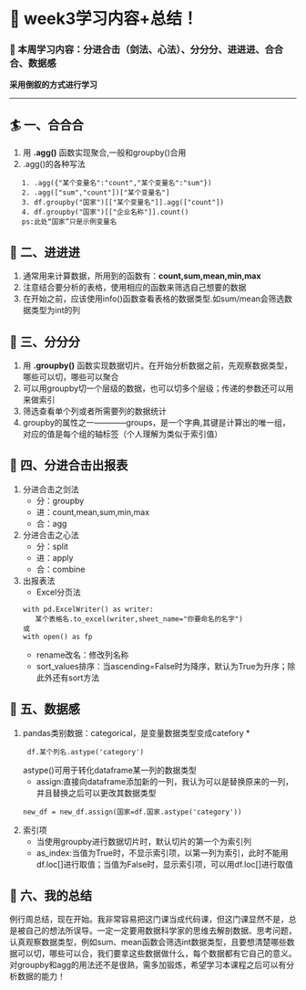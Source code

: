 # :heart_decoration: week3学习内容+总结！
### :speedboat: 本周学习内容：分进合击（剑法、心法）、分分分、进进进、合合合、数据感
**采用倒叙的方式进行学习**
***
## :surfer: 一、合合合
1. 用 **.agg()** 函数实现聚合,一般和groupby()合用
2. .agg()的各种写法 
```
   1. .agg({"某个变量名":"count","某个变量名":"sum"})   
   2. .agg(["sum","count"])["某个变量名"]
   3. df.groupby("国家")[["某个变量名"]].agg(["count"])
   4. df.groupby("国家")[["企业名称"]].count()
   ps:此处“国家”只是示例变量名
```
## :sunrise: 二、进进进
1. 通常用来计算数据，所用到的函数有：**count,sum,mean,min,max**
2. 注意结合要分析的表格，使用相应的函数来筛选自己想要的数据
3. 在开始之前，应该使用info()函数查看表格的数据类型.如sum/mean会筛选数据类型为int的列
## :helicopter: 三、分分分
1. 用 **.groupby()** 函数实现数据切片。在开始分析数据之前，先观察数据类型，哪些可以切，哪些可以聚合
2. 可以用groupby切一个层级的数据，也可以切多个层级；传递的参数还可以用来做索引
3. 筛选查看单个列或者所需要列的数据统计
4. groupby的属性之一————groups，是一个字典,其键是计算出的唯一组，对应的值是每个组的轴标签（个人理解为类似于索引值）
## :mount_fuji: 四、分进合击出报表
1. 分进合击之剑法
   * 分：groupby   
   * 进：count,mean,sum,min,max
   * 合：agg
2. 分进合击之心法   
   * 分：split
   * 进：apply
   * 合：combine
3. 出报表法
   * Excel分页法
   ```
   with pd.ExcelWriter() as writer:
      某个表格名.to_excel(writer,sheet_name="你要命名的名字")
   或
   with open() as fp
   ```
   * rename改名：修改列名称
   * sort_values排序：当ascending=False时为降序，默认为True为升序；除此外还有sort方法
## :sunrise_over_mountains: 五、数据感
1. pandas类别数据：categorical，是变量数据类型变成catefory 
   * 
    ```
     df.某个列名.astype('category')
    ```
    astype()可用于转化dataframe某一列的数据类型   
    * assign:直接向dataframe添加新的一列，我认为可以是替换原来的一列，并且替换之后可以更改其数据类型   
    ```
   new_df = new_df.assign(国家=df.国家.astype('category'))
   ```
2. 索引项
   * 当使用groupby进行数据切片时，默认切片的第一个为索引列
   * as_index:当值为True时，不显示索引项，以第一列为索引，此时不能用df.loc[]进行取值；当值为False时，显示索引项，可以用df.loc[]进行取值
## :rainbow: 六、我的总结
例行周总结，现在开始。我非常容易把这门课当成代码课，但这门课显然不是，总是被自己的想法所误导。一定一定要用数据科学家的思维去解剖数据、思考问题，认真观察数据类型，例如sum、mean函数会筛选int数据类型，且要想清楚哪些数据可以切，哪些可以合，我们要拿这些数据做什么，每个数据都有它自己的意义。对groupby和agg的用法还不是很熟，需多加锻炼，希望学习本课程之后可以有分析数据的能力！
